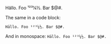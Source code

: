 Hällo. Foo ¹²³¼½. Bar $@#.

The same in a code block:

    Hällo. Foo ¹²³¼½. Bar $@#.

And in monospace: `Hällo. Foo ¹²³¼½. Bar $@#.`

